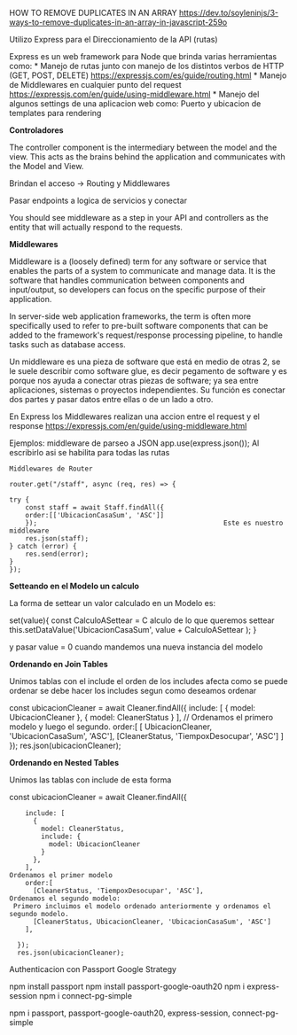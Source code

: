 HOW TO REMOVE DUPLICATES IN AN ARRAY
https://dev.to/soyleninjs/3-ways-to-remove-duplicates-in-an-array-in-javascript-259o

Utilizo Express para el Direccionamiento de la API (rutas)
    

Express es un web framework para Node que brinda varias herramientas como:
    * Manejo de rutas junto con manejo de los distintos verbos de HTTP (GET, POST, DELETE)
        https://expressjs.com/es/guide/routing.html
    * Manejo de Middlewares en cualquier punto del request
        https://expressjs.com/en/guide/using-middleware.html
    * Manejo del algunos settings de una aplicacion web como:
        Puerto y ubicacion de templates para rendering

**Controladores**

The controller component is the intermediary between the model and the view. This acts as the brains behind the application and communicates with the Model and View.

Brindan el acceso  → Routing y Middlewares

Pasar endpoints a logica de servicios y conectar

You should see middleware as a step in your API and controllers as the entity that will actually respond to the requests.

**Middlewares**

Middleware is a (loosely defined) term for any software or service that enables the parts of a system to communicate and manage data. It is the software that handles communication between components and input/output, so developers can focus on the specific purpose of their application.

In server-side web application frameworks, the term is often more specifically used to refer to pre-built software components that can be added to the framework's request/response processing pipeline, to handle tasks such as database access.

Un middleware es una pieza de software que está en medio de otras 2, se le suele describir como software glue, es decir pegamento de software y es porque nos ayuda a conectar otras piezas de software; ya sea entre aplicaciones, sistemas o proyectos independientes. Su función es conectar dos partes y pasar datos entre ellas o de un lado a otro.

En Express los Middlewares realizan una accion entre el request y el response
    https://expressjs.com/en/guide/using-middleware.html

Ejemplos:
            middleware de parseo a JSON
    app.use(express.json());
        Al escribirlo asi se habilita para todas las rutas
    
    Middlewares de Router

    router.get("/staff", async (req, res) => {
        
    try {
        const staff = await Staff.findAll({   
        order:[['UbicacionCasaSum', 'ASC']]   
        });                                               Este es nuestro middleware
        res.json(staff);
    } catch (error) {     
        res.send(error);
    }
    });



**Setteando en el Modelo un calculo**

La forma de settear un valor calculado en un Modelo es:

set(value){
    const CalculoASettear = C alculo de lo que queremos settear
    this.setDataValue('UbicacionCasaSum', value + CalculoASettear );
}

   y pasar value = 0 cuando mandemos una nueva instancia del modelo 


**Ordenando en Join Tables**

Unimos tablas con el include
el orden de los includes afecta como se puede ordenar
se debe hacer los includes segun como deseamos ordenar

const ubicacionCleaner = await Cleaner.findAll({
        include: [
          {
            model: UbicacionCleaner
          },
          {
            model: CleanerStatus
          }
        ],
        // Ordenamos el primero modelo y luego el segundo.
        order:[
          [ UbicacionCleaner, 'UbicacionCasaSum', 'ASC'],
          [CleanerStatus, 'TiempoxDesocupar', 'ASC']
        ]
      });
      res.json(ubicacionCleaner);

**Ordenando en Nested Tables**

Unimos las tablas con include de esta forma

const ubicacionCleaner = await Cleaner.findAll({
      
        include: [
          {
            model: CleanerStatus,
            include: {
              model: UbicacionCleaner
            }
          },
        ],
    Ordenamos el primer modelo
        order:[
          [CleanerStatus, 'TiempoxDesocupar', 'ASC'],
    Ordenamos el segundo modelo:
     Primero incluimos el modelo ordenado anteriormente y ordenamos el segundo modelo.
          [CleanerStatus, UbicacionCleaner, 'UbicacionCasaSum', 'ASC']
        ],
      
      });
      res.json(ubicacionCleaner);

Authenticacion con Passport Google Strategy

  npm install passport
  npm install passport-google-oauth20
  npm i express-session
  npm i connect-pg-simple

npm i passport, passport-google-oauth20, express-session, connect-pg-simple
  